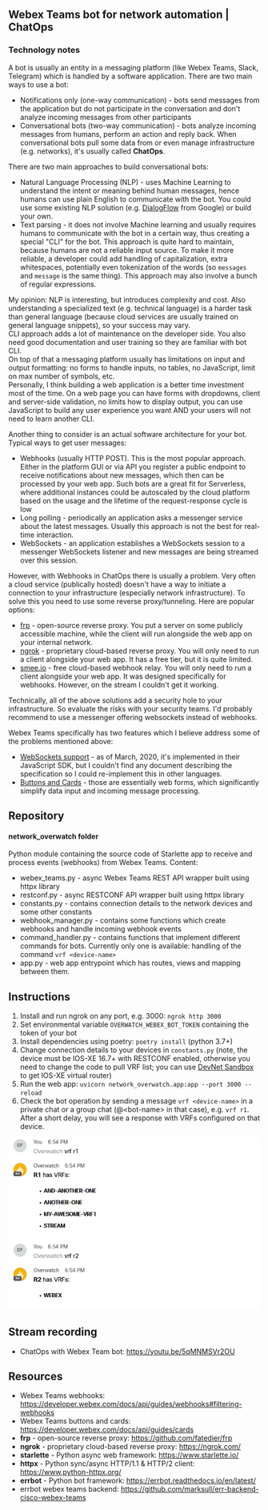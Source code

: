 ## Webex Teams bot for network automation | ChatOps 
### Technology notes
A bot is usually an entity in a messaging platform (like Webex Teams, Slack, Telegram) which is handled by a software application. There are two main ways to use a bot:  
* Notifications only (one-way communication) - bots send messages from the application but do not participate in the conversation and don't analyze incoming messages from other participants
* Conversational bots (two-way communication) - bots analyze incoming messages from humans, perform an action and reply back. When conversational bots pull some data from or even manage infrastructure (e.g. networks), it's usually called **ChatOps**.  

There are two main approaches to build conversational bots:
* Natural Language Processing (NLP) - uses Machine Learning to understand the intent or meaning behind human messages, hence humans can use plain English to communicate with the bot. You could use some existing NLP solution (e.g. [DialogFlow](https://dialogflow.com/) from Google) or build your own.
* Text parsing - it does not involve Machine learning and usually requires humans to communicate with the bot in a certain way, thus creating a special "CLI" for the bot. This approach is quite hard to maintain, because humans are not a reliable input source. To make it more reliable, a developer could add handling of capitalization, extra whitespaces, potentially even tokenization of the words (so `messages` and `message` is the same thing). This approach may also involve a bunch of regular expressions.

My opinion: NLP is interesting, but introduces complexity and cost. Also understanding a specialized text (e.g. technical language) is a harder task than general language (because cloud services are usually trained on general language snippets), so your success may vary.  
CLI approach adds a lot of maintenance on the developer side. You also need good documentation and user training so they are familiar with bot CLI.  
On top of that a messaging platform usually has limitations on input and output formatting: no forms to handle inputs, no tables, no JavaScript, limit on max number of symbols, etc.  
Personally, I think building a web application is a better time investment most of the time. On a web page you can have forms with dropdowns, client and server-side validation, no limits how to display output, you can use JavaScript to build any user experience you want AND your users will not need to learn another CLI.

Another thing to consider is an actual software architecture for your bot. Typical ways to get user messages:
* Webhooks (usually HTTP POST). This is the most popular approach. Either in the platform GUI or via API you register a public endpoint to receive notifications about new messages, which then can be processed by your web app. Such bots are a great fit for Serverless, where additional instances could be autoscaled by the cloud platform based on the usage and the lifetime of the request-response cycle is low
* Long polling - periodically an application asks a messenger service about the latest messages. Usually this approach is not the best for real-time interaction. 
* WebSockets - an application establishes a WebSockets session to a messenger WebSockets listener and new messages are being streamed over this session.

However, with Webhooks in ChatOps there is usually a problem. Very often a cloud service (publically hosted) doesn't have a way to initiate a connection to your infrastructure (especially network infrastructure). To solve this you need to use some reverse proxy/tunneling. Here are popular options:
* [frp](https://github.com/fatedier/frp) - open-source reverse proxy. You put a server on some publicly accessible machine, while the client will run alongside the web app on your internal network.
* [ngrok](https://ngrok.com/) - proprietary cloud-based reverse proxy. You will only need to run a client alongside your web app. It has a free tier, but it is quite limited.
* [smee.io](https://smee.io) - free cloud-based webhook relay. You will only need to run a client alongside your web app. It  was designed specifically for webhooks. However, on the stream I couldn't get it working.

Technically, all of the above solutions add a security hole to your infrastructure. So evaluate the risks with your security teams. I'd probably recommend to use a messenger offering websockets instead of webhooks.

Webex Teams specifically has two features which I believe address some of the problems mentioned above:
* [WebSockets support](https://developer.webex.com/blog/using-websockets-with-the-webex-javascript-sdk) - as of March, 2020, it's implemented in their JavaScript SDK, but I couldn't find any document describing the specification so I could re-implement this in other languages.
* [Buttons and Cards](https://developer.webex.com/docs/api/guides/cards) - those are essentially web forms, which significantly simplify data input and incoming message processing.


## Repository
#### network_overwatch folder
Python module containing the source code of Starlette app to receive and process events (webhooks) from Webex Teams.
Content:
* webex_teams.py - async Webex Teams REST API wrapper built using httpx library
* restconf.py - async RESTCONF API wrapper built using httpx library
* constants.py - contains connection details to the network devices and some other constants
* webhook_manager.py - contains some functions which create webhooks and handle incoming webhook events
* command_handler.py - contains functions that implement different commands for bots. Currently only one is available: handling of the command `vrf <device-name>`
* app.py - web app entrypoint which has routes, views and mapping between them.


## Instructions
1. Install and run ngrok on any port, e.g. 3000: `ngrok http 3000`
2. Set environmental variable `OVERWATCH_WEBEX_BOT_TOKEN` containing the token of your bot
3. Install dependencies using poetry: `poetry install` (python 3.7+)
4. Change connection details to your devices in `constants.py` (note, the device must be IOS-XE 16.7+ with RESTCONF enabled, otherwise you need to change the code to pull VRF list; you can use [DevNet Sandbox](https://devnetsandbox.cisco.com/RM/Diagram/Index/98d5a0fb-1b92-4b5b-abf6-a91e0ddba241?diagramType=Topology) to get IOS-XE virtual router)
5. Run the web app: `uvicorn network_overwatch.app:app --port 3000 --reload`
6. Check the bot operation by sending a message `vrf <device-name>` in a private chat or a group chat (@&lt;bot-name&gt; in that case), e.g. `vrf r1`. After a short delay, you will see a response with VRFs configured on that device.

![ChatOps with Webex Teams](chatops-vrf.png)

## Stream recording
* ChatOps with Webex Team bot: https://youtu.be/5qMNMSVr2OU


## Resources
* Webex Teams webhooks: https://developer.webex.com/docs/api/guides/webhooks#filtering-webhooks
* Webex Teams buttons and cards: https://developer.webex.com/docs/api/guides/cards
* **frp** - open-source reverse proxy: https://github.com/fatedier/frp
* **ngrok** - proprietary cloud-based reverse proxy: https://ngrok.com/
* **starlette** - Python async web framework: https://www.starlette.io/
* **httpx** - Python sync/async HTTP/1.1 & HTTP/2 client: https://www.python-httpx.org/
* **errbot** - Python bot framework: https://errbot.readthedocs.io/en/latest/
* errbot webex teams backend: https://github.com/marksull/err-backend-cisco-webex-teams
